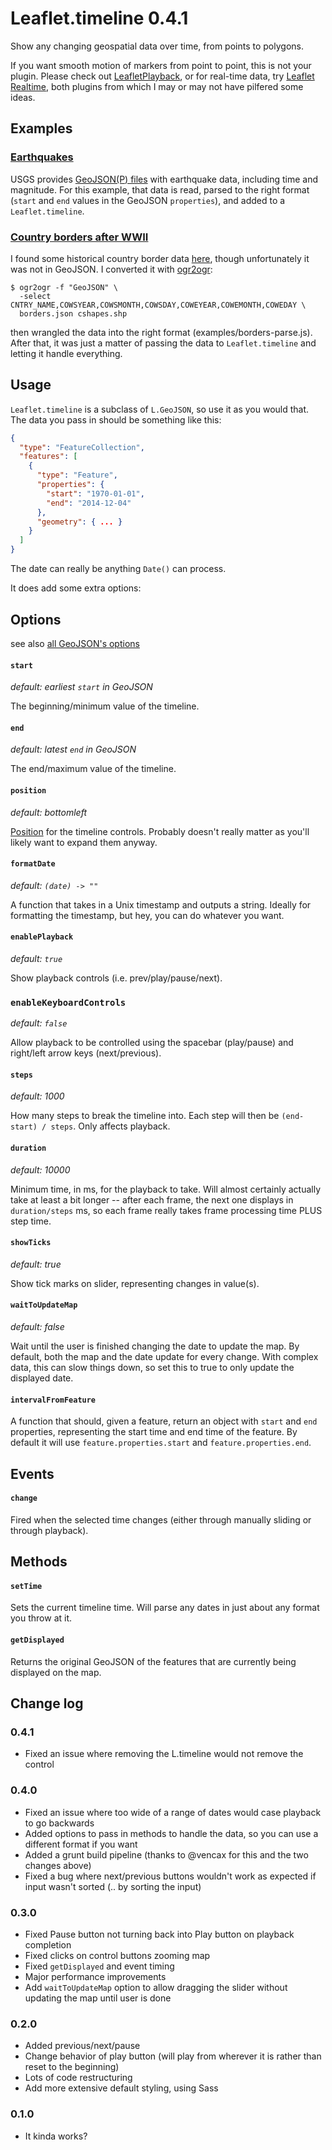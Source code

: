 # Leaflet.timeline 0.4.1

Show any changing geospatial data over time, from points to polygons.

If you want smooth motion of markers from point to point, this is not your
plugin. Please check out [LeafletPlayback][], or for real-time data, try
[Leaflet Realtime][], both plugins from which I may or may not have pilfered
some ideas.


## Examples

### [Earthquakes][1]

USGS provides [GeoJSON(P) files][2] with earthquake data, including time and
magnitude. For this example, that data is read, parsed to the right format
(`start` and `end` values in the GeoJSON `properties`), and added to a
`Leaflet.timeline`.

### [Country borders after WWII][3]

I found some historical country border data [here][4], though unfortunately
it was not in GeoJSON. I converted it with [ogr2ogr][5]:

    $ ogr2ogr -f "GeoJSON" \
      -select CNTRY_NAME,COWSYEAR,COWSMONTH,COWSDAY,COWEYEAR,COWEMONTH,COWEDAY \
      borders.json cshapes.shp

then wrangled the data into the right format (examples/borders-parse.js). After
that, it was just a matter of passing the data to `Leaflet.timeline` and letting
it handle everything.

## Usage

`Leaflet.timeline` is a subclass of `L.GeoJSON`, so use it as you would that.
The data you pass in should be something like this:

``` json
{
  "type": "FeatureCollection",
  "features": [
    {
      "type": "Feature",
      "properties": {
        "start": "1970-01-01",
        "end": "2014-12-04"
      },
      "geometry": { ... }
    }
  ]
}
```

The date can really be anything `Date()` can process.

It does add some extra options:

## Options

see also [all GeoJSON's options](http://leafletjs.com/reference.html#geojson)

#### `start`
*default: earliest `start` in GeoJSON*

The beginning/minimum value of the timeline.

#### `end`
*default: latest `end` in GeoJSON*

The end/maximum value of the timeline.

#### `position`
*default: bottomleft*

[Position](http://leafletjs.com/reference.html#control) for the timeline
controls. Probably doesn't really matter as you'll likely want to expand them
anyway.

#### `formatDate`
*default: `(date) -> ""`*

A function that takes in a Unix timestamp and outputs a string. Ideally for
formatting the timestamp, but hey, you can do whatever you want.

#### `enablePlayback`
*default: `true`*

Show playback controls (i.e. prev/play/pause/next).

### `enableKeyboardControls`
*default: `false`*

Allow playback to be controlled using the spacebar (play/pause) and
right/left arrow keys (next/previous).

#### `steps`
*default: 1000*

How many steps to break the timeline into. Each step will then be `(end-start) /
steps`. Only affects playback.

#### `duration`
*default: 10000*

Minimum time, in ms, for the playback to take. Will almost certainly actually
take at least a bit longer -- after each frame, the next one displays in
`duration/steps` ms, so each frame really takes frame processing time PLUS
step time.

#### `showTicks`
*default: true*

Show tick marks on slider, representing changes in value(s).

#### `waitToUpdateMap`
*default: false*

Wait until the user is finished changing the date to update the map. By default,
both the map and the date update for every change. With complex data, this can
slow things down, so set this to true to only update the displayed date.

#### `intervalFromFeature`

A function that should, given a feature, return an object with `start` and `end`
properties, representing the start time and end time of the feature. By default
it will use `feature.properties.start` and `feature.properties.end`.

## Events

#### `change`
Fired when the selected time changes (either through manually sliding or
through playback).

## Methods

#### `setTime`
Sets the current timeline time. Will parse any dates in just about any format
you throw at it.

#### `getDisplayed`
Returns the original GeoJSON of the features that are currently being displayed
on the map.

## Change log

### 0.4.1
- Fixed an issue where removing the L.timeline would not remove the control

### 0.4.0
- Fixed an issue where too wide of a range of dates would case playback to go
  backwards
- Added options to pass in methods to handle the data, so you can use a different
  format if you want
- Added a grunt build pipeline (thanks to @vencax for this and the two changes above)
- Fixed a bug where next/previous buttons wouldn't work as expected if input
  wasn't sorted (.. by sorting the input)


### 0.3.0
- Fixed Pause button not turning back into Play button on playback completion
- Fixed clicks on control buttons zooming map
- Fixed `getDisplayed` and event timing
- Major performance improvements
- Add `waitToUpdateMap` option to allow dragging the slider without updating
  the map until user is done

### 0.2.0
- Added previous/next/pause
- Change behavior of play button (will play from wherever it is rather than
  reset to the beginning)
- Lots of code restructuring
- Add more extensive default styling, using Sass

### 0.1.0
- It kinda works?

[Leaflet Realtime]: https://github.com/perliedman/leaflet-realtime
[LeafletPlayback]: https://github.com/hallahan/LeafletPlayback
[1]: http://skeate.github.io/Leaflet.timeline/earthquakes.html
[2]: http://earthquake.usgs.gov/earthquakes/feed/v1.0/geojson.php
[3]: http://skeate.github.io/Leaflet.timeline/borders.html
[4]: http://nils.weidmann.ws/projects/cshapes
[5]: http://www.gdal.org/ogr2ogr.html
